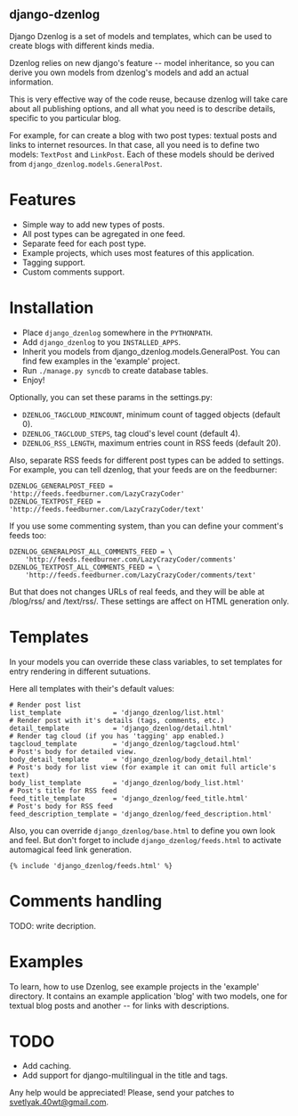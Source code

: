 django-dzenlog
--------------

Django Dzenlog is a set of models and templates, which can be
used to create blogs with different kinds media.

Dzenlog relies on new django's feature -- model inheritance,
so you can derive you own models from dzenlog's models and
add an actual information.

This is very effective way of the code reuse, because dzenlog
will take care about all publishing options, and all what you
need is to describe details, specific to you particular blog.

For example, for can create a blog with two post types: textual
posts and links to internet resources. In that case, all you need
is to define two models: `TextPost` and `LinkPost`. Each of these
models should be derived from `django_dzenlog.models.GeneralPost`.

Features
========

* Simple way to add new types of posts.
* All post types can be agregated in one feed.
* Separate feed for each post type.
* Example projects, which uses most features of this application.
* Tagging support.
* Custom comments support.

Installation
============

* Place `django_dzenlog` somewhere in the `PYTHONPATH`.
* Add `django_dzenlog` to you `INSTALLED_APPS`.
* Inherit you models from django_dzenlog.models.GeneralPost.
  You can find few examples in the 'example' project.
* Run `./manage.py syncdb` to create database tables.
* Enjoy!

Optionally, you can set these params in the settings.py:

* `DZENLOG_TAGCLOUD_MINCOUNT`, minimum count of tagged objects (default 0).
* `DZENLOG_TAGCLOUD_STEPS`, tag cloud's level count (default 4).
* `DZENLOG_RSS_LENGTH`, maximum entries count in RSS feeds (default 20).

Also, separate RSS feeds for different post types can be added to settings.
For example, you can tell dzenlog, that your feeds are on the feedburner:

    DZENLOG_GENERALPOST_FEED = 'http://feeds.feedburner.com/LazyCrazyCoder'
    DZENLOG_TEXTPOST_FEED = 'http://feeds.feedburner.com/LazyCrazyCoder/text'

If you use some commenting system, than you can define your comment's feeds too:

    DZENLOG_GENERALPOST_ALL_COMMENTS_FEED = \
        'http://feeds.feedburner.com/LazyCrazyCoder/comments'
    DZENLOG_TEXTPOST_ALL_COMMENTS_FEED = \
        'http://feeds.feedburner.com/LazyCrazyCoder/comments/text'

But that does not changes URLs of real feeds, and they will be able at /blog/rss/
and /text/rss/. These settings are affect on HTML generation only.

Templates
=========

In your models you can override these class variables, to set
templates for entry rendering in different sutuations.

Here all templates with their's default values:

    # Render post list
    list_template             = 'django_dzenlog/list.html'
    # Render post with it's details (tags, comments, etc.)
    detail_template           = 'django_dzenlog/detail.html'
    # Render tag cloud (if you has 'tagging' app enabled.)
    tagcloud_template         = 'django_dzenlog/tagcloud.html'
    # Post's body for detailed view.
    body_detail_template      = 'django_dzenlog/body_detail.html'
    # Post's body for list view (for example it can omit full article's text)
    body_list_template        = 'django_dzenlog/body_list.html'
    # Post's title for RSS feed
    feed_title_template       = 'django_dzenlog/feed_title.html'
    # Post's body for RSS feed
    feed_description_template = 'django_dzenlog/feed_description.html'

Also, you can override `django_dzenlog/base.html` to define you own
look and feel. But don't forget to include `django_dzenlog/feeds.html`
to activate automagical feed link generation.

    {% include 'django_dzenlog/feeds.html' %}

Comments handling
=================

TODO: write decription.


Examples
========

To learn, how to use Dzenlog, see example projects in the 'example'
directory. It contains an example application 'blog' with two
models, one for textual blog posts and another -- for links with
descriptions.

TODO
====

* Add caching.
* Add support for django-multilingual in the title and tags.

Any help would be appreciated! Please, send your patches to svetlyak.40wt@gmail.com.

